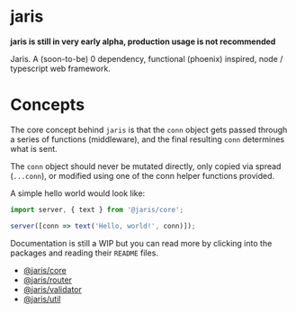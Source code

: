 # jaris

**jaris is still in very early alpha, production usage is not recommended**

Jaris. A (soon-to-be) 0 dependency, functional (phoenix) inspired, node / typescript web framework.

# Concepts

The core concept behind `jaris` is that the `conn` object gets passed through a series of functions (middleware), and the final resulting `conn` determines what is sent.

The `conn` object should never be mutated directly, only copied via spread (`...conn`), or modified using one of the conn helper functions provided.

A simple hello world would look like:

```javascript
import server, { text } from '@jaris/core';

server([conn => text('Hello, world!', conn)]);
```

Documentation is still a WIP but you can read more by clicking into the packages and reading their `README` files.

- [@jaris/core](https://github.com/jarisjs/jaris/tree/master/packages/core)
- [@jaris/router](https://github.com/jarisjs/jaris/tree/master/packages/router)
- [@jaris/validator](https://github.com/jarisjs/jaris/tree/master/packages/validator)
- [@jaris/util](https://github.com/jarisjs/jaris/tree/master/packages/util)
